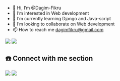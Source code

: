 - 👋 Hi, I’m @Dagim-Fikru
- 👀 I’m interested in  Web development
- 🌱 I’m currently learning Django and Java-script
- 💞️ I’m looking to collaborate on Web development
- 📫 How to reach me dagimfikru@gmail.com
<img src="https://github-readme-stats.vercel.app/api?username=Dagim-Fikru&show_icons=true&theme=dark"/>
<img src="https://github-readme-stats.vercel.app/api/top-langs?username=Dagim-Fikru&layout=compact&theme=dark"/>

## ☎️ Connect with me section 
[![](https://img.shields.io/badge/linkedin-%230077B5.svg?style=for-the-badge&logo=linkedin)](https://www.linkedin.com/in/dagim-fikru-10396a226/) 
[![](https://img.shields.io/badge/Gmail-1ED760?style=for-the-badge&logo=gmail&logoColor=white)](https://www.dagimfikru@gmail.com/) 

<!---
Dagim-Fikru/Dagim-Fikru is a ✨ special ✨ repository because its `README.md` (this file) appears on your GitHub profile.
You can click the Preview link to take a look at your changes.
--->
